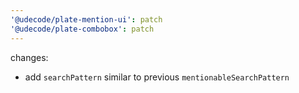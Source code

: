 ```yaml
---
'@udecode/plate-mention-ui': patch
'@udecode/plate-combobox': patch
---
```


changes:

- add `searchPattern` similar to previous `mentionableSearchPattern`
